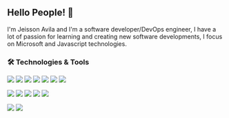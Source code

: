 ## Hello People! 👋

I'm Jeisson Avila and I'm a software developer/DevOps engineer, I have a lot of passion for learning and creating new software developments, I focus on Microsoft and Javascript technologies.

### 🛠️ Technologies & Tools

![](https://img.shields.io/badge/OS-Windows-informational?style=flat&logo=Windows&logoColor=white&color=2bbc8a)
![](https://img.shields.io/badge/OS-Linux-informational?style=flat&logo=Linux&logoColor=white&color=2bbc8a)
![](https://img.shields.io/badge/Shell-PowerShell-informational?style=flat&logo=Windows%20Terminal&logoColor=white&color=2bbc8a)
![](https://img.shields.io/badge/Shell-Bash-informational?style=flat&logo=GNU%20Bash&logoColor=white&color=2bbc8a)
![](https://img.shields.io/badge/Editor-Vim-informational?style=flat&logo=Vim&logoColor=white&color=2bbc8a)
![](https://img.shields.io/badge/Editor-Visual%20Studio-informational?style=flat&logo=Visual%20Studio&logoColor=white&color=2bbc8a)
![](https://img.shields.io/badge/Editor-Visual%20Studio%20Code-informational?style=flat&logo=Visual%20Studio%20Code&logoColor=white&color=2bbc8a)

![](https://img.shields.io/badge/Tools-Docker-informational?style=flat&logo=Docker&logoColor=white&color=2bbc8a)
![](https://img.shields.io/badge/Tools-Azure%20DevOps-informational?style=flat&logo=Azure%20DevOps&logoColor=white&color=2bbc8a)
![](https://img.shields.io/badge/Tools-Azure%20Pipelines-informational?style=flat&logo=Azure%20Pipelines&logoColor=white&color=2bbc8a)
![](https://img.shields.io/badge/Cloud-Microsoft%20Azure-informational?style=flat&logo=Microsoft%20Azure&logoColor=white&color=2bbc8a)
![](https://img.shields.io/badge/Code-Node.js-informational?style=flat&logo=Node.js&logoColor=white&color=2bbc8a)

![](https://img.shields.io/badge/Code-.NET-informational?style=flat&logo=.NET&logoColor=white&color=2bbc8a)
![](https://img.shields.io/badge/Code-Angular-informational?style=flat&logo=Angular&logoColor=white&color=2bbc8a)
